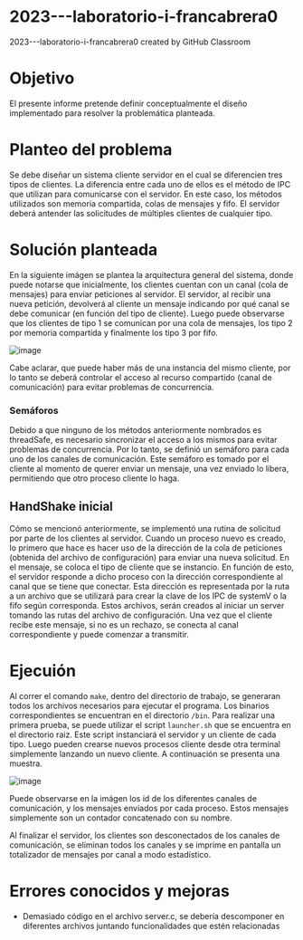 # 2023---laboratorio-i-francabrera0
2023---laboratorio-i-francabrera0 created by GitHub Classroom

# Objetivo
El presente informe pretende definir conceptualmente el diseño implementado para resolver la problemática planteada.

# Planteo del problema
Se debe diseñar un sistema cliente servidor en el cual se diferencien tres tipos de clientes. La diferencia entre cada uno de ellos es el método de IPC que utilizan para comunicarse con el servidor.
En este caso, los métodos utilizados son memoria compartida, colas de mensajes y fifo.
El servidor deberá antender las solicitudes de múltiples clientes de cualquier tipo.

# Solución planteada
En la siguiente imágen se plantea la arquitectura general del sistema, donde puede notarse que inicialmente, los clientes cuentan con un canal (cola de mensajes) para enviar peticiones al servidor.
El servidor, al recibir una nueva petición, devolverá al cliente un mensaje indicando por qué canal se debe comunicar (en función del tipo de cliente).
Luego puede observarse que los clientes de tipo 1 se comunican por una cola de mensajes, los tipo 2 por memoria compartida y finalmente los tipo 3 por fifo.

![image](https://user-images.githubusercontent.com/83674694/227240706-cd21fc4c-2450-421f-bd1b-e17904352b70.png)

Cabe aclarar, que puede haber más de una instancia del mismo cliente, por lo tanto se deberá controlar el acceso al recurso compartido (canal de comunicación) para evitar problemas de concurrencia.

### Semáforos
Debido a que ninguno de los métodos anteriormente nombrados es threadSafe, es necesario sincronizar el acceso a los mismos para evitar problemas de concurrencia. 
Por lo tanto, se definió un semáforo para cada uno de los canales de comunicación. Este semáforo es tomado por el cliente al momento de querer enviar un mensaje, una vez enviado lo libera, permitiendo que otro proceso cliente lo haga.

## HandShake inicial
  Cómo se mencionó anteriormente, se implementó una rutina de solicitud por parte de los clientes al servidor. Cuando un proceso nuevo es creado, lo primero que hace es hacer uso de la dirección de la cola de peticiones (obtenida del archivo de configuración) para enviar una nueva solicitud.
  En el mensaje, se coloca el tipo de cliente que se instancio. En función de esto, el servidor responde a dicho proceso con la dirección correspondiente al canal que se tiene que conectar. Esta dirección es representada por la ruta a un archivo que se utilizará para crear la clave de los IPC de systemV o la fifo según corresponda. Estos archivos, serán creados al iniciar un server tomando las rutas del archivo de configuración.
  Una vez que el cliente recibe este mensaje, si no es un rechazo, se conecta al canal correspondiente y puede comenzar a transmitir.

# Ejecuión
  Al correr el comando `make`, dentro del directorio de trabajo, se generaran todos los archivos necesarios para ejecutar el programa. Los binarios correspondientes se encuentran en el directorio `/bin`.
  Para realizar una primera prueba, se puede utilizar el script `launcher.sh` que se encuentra en el directorio raiz. Este script instanciará el servidor y un cliente de cada tipo.
  Luego pueden crearse nuevos procesos cliente desde otra terminal simplemente lanzando un nuevo cliente. A continuación se presenta una muestra.
 
 ![image](https://user-images.githubusercontent.com/83674694/227248956-cae6b6be-0054-4254-ad96-528b7bdb3add.png)

 Puede observarse en la imágen los id de los diferentes canales de comunicación, y los mensajes enviados por cada proceso. Estos mensajes simplemente son un contador concatenado con su nombre.
 
 Al finalizar el servidor, los clientes son desconectados de los canales de comunicación, se eliminan todos los canales y se imprime en pantalla un totalizador de mensajes por canal a modo estadístico.
 
# Errores conocidos y mejoras
* Demasiado código en el archivo server.c, se debería descomponer en diferentes archivos juntando funcionalidades que estén relacionadas
